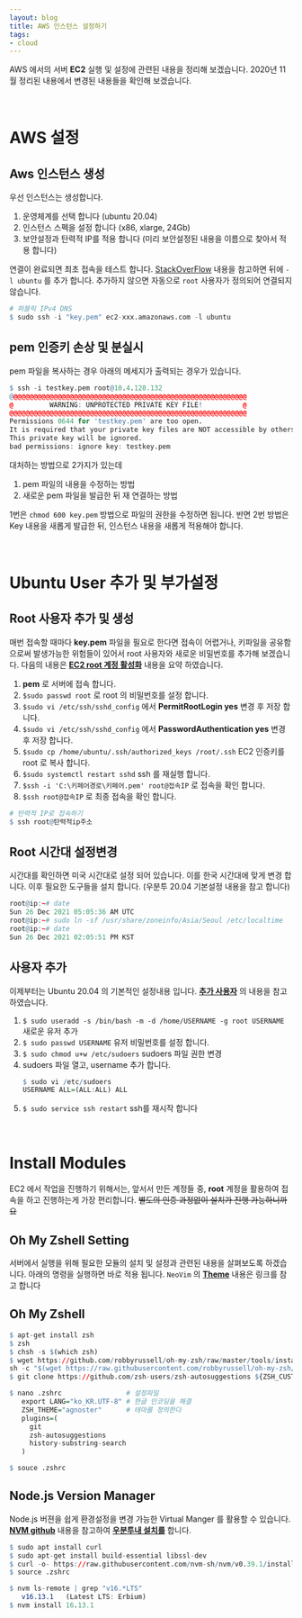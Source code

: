 ```yaml
---
layout: blog
title: AWS 인스턴스 설정하기
tags:
- cloud
---
```


AWS 에서의 서버 **EC2** 실행 및 설정에 관련된 내용을 정리해 보겠습니다. 2020년 11월 정리된 내용에서 변경된 내용들을 확인해 보겠습니다.

<br/>

# AWS 설정
## **Aws 인스턴스 생성**

우선 인스턴스는 생성합니다.
1. 운영체계를 선택 합니다 (ubuntu 20.04)
2. 인스턴스 스펙을 설정 합니다 (x86, xlarge, 24Gb)
3. 보안설정과 탄력적 IP를 적용 합니다 (미리 보안설정된 내용을 이름으로 찾아서 적용 합니다)

연결이 완료되면 최초 접속을 테스트 합니다. [StackOverFlow](https://askubuntu.com/questions/1156830/please-login-as-the-user-ubuntu-rather-than-the-user-root) 내용을 참고하면 뒤에 `-l ubuntu` 를 추가 합니다. 추가하지 않으면 자동으로 `root` 사용자가 정의되어 연결되지 않습니다.

```r
# 퍼블릭 IPv4 DNS
$ sudo ssh -i "key.pem" ec2-xxx.amazonaws.com -l ubuntu
```

## **pem 인증키 손상 및 분실시**

pem 파일을 복사하는 경우 아래의 메세지가 출력되는 경우가 있습니다.

```r
$ ssh -i testkey.pem root@10.4.128.132
@@@@@@@@@@@@@@@@@@@@@@@@@@@@@@@@@@@@@@@@@@@@@@@@@@@@@@@@@@@
@         WARNING: UNPROTECTED PRIVATE KEY FILE!          @
@@@@@@@@@@@@@@@@@@@@@@@@@@@@@@@@@@@@@@@@@@@@@@@@@@@@@@@@@@@
Permissions 0644 for 'testkey.pem' are too open.
It is required that your private key files are NOT accessible by others.
This private key will be ignored.
bad permissions: ignore key: testkey.pem
```

대처하는 방법으로 2가지가 있는데
1. pem 파일의 내용을 수정하는 방법
2. 새로운 pem 파일을 발급한 뒤 재 연결하는 방법

1번은 `chmod 600 key.pem` 방법으로 파일의 권한을 수정하면 됩니다. 반면 2번 방법은 Key 내용을 새롭게 발급한 뒤, 인스턴스 내용을 새롭게 적용해야 합니다. 

<br/>

# Ubuntu User 추가 및 부가설정
## **Root 사용자 추가 및 생성**

매번 접속할 때마다 **key.pem** 파일을 필요로 한다면 접속이 어렵거나, 키파일을 공유함으로써 발생가능한 위험들이 있어서 root 사용자와 새로운 비밀번호를 추가해 보겠습니다. 다음의 내용은 **[EC2 root 계정 활성화](https://goddaehee.tistory.com/193)** 내용을 요약 하였습니다.

1. **pem** 로 서버에 접속 합니다.
2. `$sudo passwd root` 로 root 의 비밀번호를 설정 합니다.
3. `$sudo vi /etc/ssh/sshd_config` 에서 **PermitRootLogin yes** 변경 후 저장 합니다.
4. `$sudo vi /etc/ssh/sshd_config` 에서 **PasswordAuthentication yes** 변경 후 저장 합니다.
5. `$sudo cp /home/ubuntu/.ssh/authorized_keys /root/.ssh` EC2 인증키를 root 로 복사 합니다.
6. `$sudo systemctl restart sshd` ssh 를 재실행 합니다.
7. `$ssh -i 'C:\키페어경로\키페어.pem' root@접속IP` 로 접속을 확인 합니다.
8. `$ssh root@접속IP` 로 최종 접속을 확인 합니다.

```r
# 탄력적 IP로 접속하기
$ ssh root@탄력적ip주소
```

## **Root 시간대 설정변경**

시간대를 확인하면 미국 시간대로 설정 되어 있습니다. 이를 한국 시간대에 맞게 변경 합니다. 이후 필요한 도구들을 설치 합니다. (우분투 20.04 기본설정 내용을 참고 합니다)

```r
root@ip:~# date
Sun 26 Dec 2021 05:05:36 AM UTC
root@ip:~# sudo ln -sf /usr/share/zoneinfo/Asia/Seoul /etc/localtime
root@ip:~# date
Sun 26 Dec 2021 02:05:51 PM KST
```

## 사용자 추가

이제부터는 Ubuntu 20.04 의 기본적인 설정내용 입니다. **[추가 사용자](https://ithub.tistory.com/215)** 의 내용을 참고 하였습니다.

1. `$ sudo useradd -s /bin/bash -m -d /home/USERNAME -g root USERNAME` 새로운 유저 추가
1. `$ sudo passwd USERNAME` 유저 비밀번호를 설정 합니다.
2. `$ sudo chmod u+w /etc/sudoers` sudoers 파일 권한 변경
3. sudoers 파일 열고, username 추가 합니다.
   ```r
   $ sudo vi /etc/sudoers
   USERNAME ALL=(ALL:ALL) ALL
   ```
4. `$ sudo service ssh restart` ssh를 재시작 합니다

<br/>

# Install Modules

EC2 에서 작업을 진행하기 위해서는, 앞서서 만든 계정들 중, **root** 계정을 활용하여 접속을 하고 진행하는게 가장 편리합니다. <strike>별도의 인증 과정없이 설치가 진행 가능하니까요</strike>

## Oh My Zshell Setting

서버에서 실행을 위해 필요한 모듈의 설치 및 설정과 관련된 내용을 살펴보도록 하겠습니다. 아래의 명령을 실행하면 바로 적용 됩니다. `NeoVim` 의 **[Theme](https://github.com/ohmyzsh/ohmyzsh/wiki/Themes)** 내용은 링크를 참고 합니다

## Oh My Zshell

```r
$ apt-get install zsh
$ zsh
$ chsh -s $(which zsh)
$ wget https://github.com/robbyrussell/oh-my-zsh/raw/master/tools/install.sh -O - | zsh
sh -c "$(wget https://raw.githubusercontent.com/robbyrussell/oh-my-zsh/master/tools/install.sh -O -)"
$ git clone https://github.com/zsh-users/zsh-autosuggestions ${ZSH_CUSTOM:-~/.oh-my-zsh/custom}/plugins/zsh-autosuggestions

$ nano .zshrc                # 설정파일
   export LANG="ko_KR.UTF-8" # 한글 인코딩을 해결
   ZSH_THEME="agnoster"      # 테마를 정의한다
   plugins=(
     git
     zsh-autosuggestions
     history-substring-search
   )

$ souce .zshrc
```

## Node.js Version Manager

Node.js 버젼을 쉽게 환경설정을 변경 가능한 Virtual Manger 를 활용할 수 있습니다. **[NVM github](https://github.com/nvm-sh/nvm)** 내용을 참고하여 **[우분투내 설치를](https://trustyoo86.github.io/nodejs/2019/02/18/ubuntu-nvm.html)** 합니다.

```r
$ sudo apt install curl
$ sudo apt-get install build-essential libssl-dev
$ curl -o- https://raw.githubusercontent.com/nvm-sh/nvm/v0.39.1/install.sh | zsh
$ source .zshrc

$ nvm ls-remote | grep "v16.*LTS"
   v16.13.1   (Latest LTS: Erbium)
$ nvm install 16.13.1
```